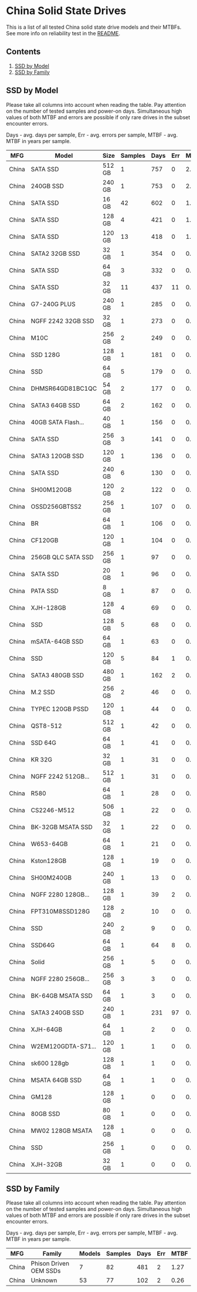 China Solid State Drives
========================

This is a list of all tested China solid state drive models and their MTBFs. See
more info on reliability test in the [README](https://github.com/bsdhw/SMART).

Contents
--------

1. [ SSD by Model  ](#ssd-by-model)
2. [ SSD by Family ](#ssd-by-family)

SSD by Model
------------

Please take all columns into account when reading the table. Pay attention on the
number of tested samples and power-on days. Simultaneous high values of both MTBF
and errors are possible if only rare drives in the subset encounter errors.

Days - avg. days per sample,
Err  - avg. errors per sample,
MTBF - avg. MTBF in years per sample.

| MFG       | Model              | Size   | Samples | Days  | Err   | MTBF |
|-----------|--------------------|--------|---------|-------|-------|------|
| China     | SATA SSD           | 512 GB | 1       | 757   | 0     | 2.07   |
| China     | 240GB SSD          | 240 GB | 1       | 753   | 0     | 2.06   |
| China     | SATA SSD           | 16 GB  | 42      | 602   | 0     | 1.65   |
| China     | SATA SSD           | 128 GB | 4       | 421   | 0     | 1.15   |
| China     | SATA SSD           | 120 GB | 13      | 418   | 0     | 1.15   |
| China     | SATA2 32GB SSD     | 32 GB  | 1       | 354   | 0     | 0.97   |
| China     | SATA SSD           | 64 GB  | 3       | 332   | 0     | 0.91   |
| China     | SATA SSD           | 32 GB  | 11      | 437   | 11    | 0.85   |
| China     | G7-240G PLUS       | 240 GB | 1       | 285   | 0     | 0.78   |
| China     | NGFF 2242 32GB SSD | 32 GB  | 1       | 273   | 0     | 0.75   |
| China     | M10C               | 256 GB | 2       | 249   | 0     | 0.68   |
| China     | SSD 128G           | 128 GB | 1       | 181   | 0     | 0.50   |
| China     | SSD                | 64 GB  | 5       | 179   | 0     | 0.49   |
| China     | DHMSR64GD81BC1QC   | 54 GB  | 2       | 177   | 0     | 0.49   |
| China     | SATA3 64GB SSD     | 64 GB  | 2       | 162   | 0     | 0.45   |
| China     | 40GB SATA Flash... | 40 GB  | 1       | 156   | 0     | 0.43   |
| China     | SATA SSD           | 256 GB | 3       | 141   | 0     | 0.39   |
| China     | SATA3 120GB SSD    | 120 GB | 1       | 136   | 0     | 0.37   |
| China     | SATA SSD           | 240 GB | 6       | 130   | 0     | 0.36   |
| China     | SH00M120GB         | 120 GB | 2       | 122   | 0     | 0.34   |
| China     | OSSD256GBTSS2      | 256 GB | 1       | 107   | 0     | 0.30   |
| China     | BR                 | 64 GB  | 1       | 106   | 0     | 0.29   |
| China     | CF120GB            | 120 GB | 1       | 104   | 0     | 0.29   |
| China     | 256GB QLC SATA SSD | 256 GB | 1       | 97    | 0     | 0.27   |
| China     | SATA SSD           | 20 GB  | 1       | 96    | 0     | 0.26   |
| China     | PATA SSD           | 8 GB   | 1       | 87    | 0     | 0.24   |
| China     | XJH-128GB          | 128 GB | 4       | 69    | 0     | 0.19   |
| China     | SSD                | 128 GB | 5       | 68    | 0     | 0.19   |
| China     | mSATA-64GB SSD     | 64 GB  | 1       | 63    | 0     | 0.17   |
| China     | SSD                | 120 GB | 5       | 84    | 1     | 0.15   |
| China     | SATA3 480GB SSD    | 480 GB | 1       | 162   | 2     | 0.15   |
| China     | M.2 SSD            | 256 GB | 2       | 46    | 0     | 0.13   |
| China     | TYPEC 120GB PSSD   | 120 GB | 1       | 44    | 0     | 0.12   |
| China     | QST8-512           | 512 GB | 1       | 42    | 0     | 0.12   |
| China     | SSD 64G            | 64 GB  | 1       | 41    | 0     | 0.11   |
| China     | KR 32G             | 32 GB  | 1       | 31    | 0     | 0.09   |
| China     | NGFF 2242 512GB... | 512 GB | 1       | 31    | 0     | 0.09   |
| China     | R580               | 64 GB  | 1       | 28    | 0     | 0.08   |
| China     | CS2246-M512        | 506 GB | 1       | 22    | 0     | 0.06   |
| China     | BK-32GB MSATA SSD  | 32 GB  | 1       | 22    | 0     | 0.06   |
| China     | W653-64GB          | 64 GB  | 1       | 21    | 0     | 0.06   |
| China     | Kston128GB         | 128 GB | 1       | 19    | 0     | 0.05   |
| China     | SH00M240GB         | 240 GB | 1       | 13    | 0     | 0.04   |
| China     | NGFF 2280 128GB... | 128 GB | 1       | 39    | 2     | 0.04   |
| China     | FPT310M8SSD128G    | 128 GB | 2       | 10    | 0     | 0.03   |
| China     | SSD                | 240 GB | 2       | 9     | 0     | 0.03   |
| China     | SSD64G             | 64 GB  | 1       | 64    | 8     | 0.02   |
| China     | Solid              | 256 GB | 1       | 5     | 0     | 0.02   |
| China     | NGFF 2280 256GB... | 256 GB | 3       | 3     | 0     | 0.01   |
| China     | BK-64GB MSATA SSD  | 64 GB  | 1       | 3     | 0     | 0.01   |
| China     | SATA3 240GB SSD    | 240 GB | 1       | 231   | 97    | 0.01   |
| China     | XJH-64GB           | 64 GB  | 1       | 2     | 0     | 0.01   |
| China     | W2EM120GDTA-S71... | 120 GB | 1       | 1     | 0     | 0.01   |
| China     | sk600 128gb        | 128 GB | 1       | 1     | 0     | 0.00   |
| China     | MSATA 64GB SSD     | 64 GB  | 1       | 1     | 0     | 0.00   |
| China     | GM128              | 128 GB | 1       | 0     | 0     | 0.00   |
| China     | 80GB SSD           | 80 GB  | 1       | 0     | 0     | 0.00   |
| China     | MW02 128GB MSATA   | 128 GB | 1       | 0     | 0     | 0.00   |
| China     | SSD                | 256 GB | 1       | 0     | 0     | 0.00   |
| China     | XJH-32GB           | 32 GB  | 1       | 0     | 0     | 0.00   |

SSD by Family
-------------

Please take all columns into account when reading the table. Pay attention on the
number of tested samples and power-on days. Simultaneous high values of both MTBF
and errors are possible if only rare drives in the subset encounter errors.

Days - avg. days per sample,
Err  - avg. errors per sample,
MTBF - avg. MTBF in years per sample.

| MFG       | Family                 | Models | Samples | Days  | Err   | MTBF |
|-----------|------------------------|--------|---------|-------|-------|------|
| China     | Phison Driven OEM SSDs | 7      | 82      | 481   | 2     | 1.27   |
| China     | Unknown                | 53     | 77      | 102   | 2     | 0.26   |

